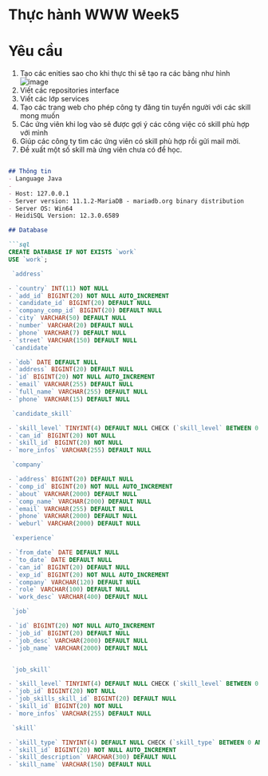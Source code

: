 # Thực hành WWW Week5
# Yêu cầu
1. Tạo các enities sao cho khi thực thi sẽ tạo ra các bảng như hình
![image](https://github.com/chicuongdev2002/JAVA_WEEK5/assets/124854803/b827e762-9b6c-4ca9-835d-f4e2150bed52)   
3. Viết các repositories interface
4. Viết các lớp services
5. Tạo các trang web cho phép công ty đăng tin tuyển người với các skill mong muốn
6. Các ứng viên khi log vào sẽ được gợi ý các công việc có skill phù hợp với mình
7. Giúp các công ty tìm các ứng viên có skill phù hợp rồi gửi mail mời.
8. Đề xuất một số skill mà ứng viên chưa có để học.

```markdown

## Thông tin
- Language Java
- 
- Host: 127.0.0.1
- Server version: 11.1.2-MariaDB - mariadb.org binary distribution
- Server OS: Win64
- HeidiSQL Version: 12.3.0.6589

## Database 

```sql
CREATE DATABASE IF NOT EXISTS `work`
USE `work`;

 `address`

- `country` INT(11) NOT NULL
- `add_id` BIGINT(20) NOT NULL AUTO_INCREMENT
- `candidate_id` BIGINT(20) DEFAULT NULL
- `company_comp_id` BIGINT(20) DEFAULT NULL
- `city` VARCHAR(50) DEFAULT NULL
- `number` VARCHAR(20) DEFAULT NULL
- `phone` VARCHAR(7) DEFAULT NULL
- `street` VARCHAR(150) DEFAULT NULL
 `candidate`

- `dob` DATE DEFAULT NULL
- `address` BIGINT(20) DEFAULT NULL
- `id` BIGINT(20) NOT NULL AUTO_INCREMENT
- `email` VARCHAR(255) DEFAULT NULL
- `full_name` VARCHAR(255) DEFAULT NULL
- `phone` VARCHAR(15) DEFAULT NULL

 `candidate_skill`

- `skill_level` TINYINT(4) DEFAULT NULL CHECK (`skill_level` BETWEEN 0 AND 3)
- `can_id` BIGINT(20) NOT NULL
- `skill_id` BIGINT(20) NOT NULL
- `more_infos` VARCHAR(255) DEFAULT NULL

 `company`

- `address` BIGINT(20) DEFAULT NULL
- `comp_id` BIGINT(20) NOT NULL AUTO_INCREMENT
- `about` VARCHAR(2000) DEFAULT NULL
- `comp_name` VARCHAR(2000) DEFAULT NULL
- `email` VARCHAR(255) DEFAULT NULL
- `phone` VARCHAR(2000) DEFAULT NULL
- `weburl` VARCHAR(2000) DEFAULT NULL

 `experience`

- `from_date` DATE DEFAULT NULL
- `to_date` DATE DEFAULT NULL
- `can_id` BIGINT(20) DEFAULT NULL
- `exp_id` BIGINT(20) NOT NULL AUTO_INCREMENT
- `company` VARCHAR(120) DEFAULT NULL
- `role` VARCHAR(100) DEFAULT NULL
- `work_desc` VARCHAR(400) DEFAULT NULL

 `job`

- `id` BIGINT(20) NOT NULL AUTO_INCREMENT
- `job_id` BIGINT(20) DEFAULT NULL
- `job_desc` VARCHAR(2000) DEFAULT NULL
- `job_name` VARCHAR(2000) DEFAULT NULL


 `job_skill`

- `skill_level` TINYINT(4) DEFAULT NULL CHECK (`skill_level` BETWEEN 0 AND 3)
- `job_id` BIGINT(20) NOT NULL
- `job_skills_skill_id` BIGINT(20) DEFAULT NULL
- `skill_id` BIGINT(20) NOT NULL
- `more_infos` VARCHAR(255) DEFAULT NULL

 `skill`

- `skill_type` TINYINT(4) DEFAULT NULL CHECK (`skill_type` BETWEEN 0 AND 2)
- `skill_id` BIGINT(20) NOT NULL AUTO_INCREMENT
- `skill_description` VARCHAR(300) DEFAULT NULL
- `skill_name` VARCHAR(150) DEFAULT NULL


```

```sql
